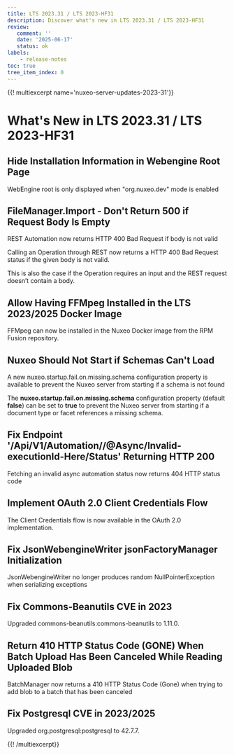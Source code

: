 ```yaml
---
title: LTS 2023.31 / LTS 2023-HF31
description: Discover what's new in LTS 2023.31 / LTS 2023-HF31
review:
   comment: ''
   date: '2025-06-17'
   status: ok
labels:
    - release-notes
toc: true
tree_item_index: 0
---
```


{{! multiexcerpt name='nuxeo-server-updates-2023-31'}}
# What's New in LTS 2023.31 / LTS 2023-HF31

## Hide Installation Information in Webengine Root Page

WebEngine root is only displayed when "org.nuxeo.dev" mode is enabled

## FileManager.Import - Don't Return 500 if Request Body Is Empty

REST Automation now returns HTTP 400 Bad Request if body is not valid

Calling an Operation through REST now returns a HTTP 400 Bad Request status if the given body is not valid.

This is also the case if the Operation requires an input and the REST request doesn’t contain a body.

## Allow Having FFMpeg Installed in the LTS 2023/2025 Docker Image

FFMpeg can now be installed in the Nuxeo Docker image from the RPM Fusion repository.

## Nuxeo Should Not Start if Schemas Can't Load

A new nuxeo.startup.fail.on.missing.schema configuration property is available to prevent the Nuxeo server from starting if a schema is not found

The **nuxeo.startup.fail.on.missing.schema** configuration property (default **false**) can be set to **true** to prevent the Nuxeo server from starting if a document type or facet references a missing schema.

## Fix Endpoint '/Api/V1/Automation/<operation>/@Async/Invalid-executionId-Here/Status' Returning HTTP 200

Fetching an invalid async automation status now returns 404 HTTP status code

## Implement OAuth 2.0 Client Credentials Flow

The Client Credentials flow is now available in the OAuth 2.0 implementation.

## Fix JsonWebengineWriter jsonFactoryManager Initialization

JsonWebengineWriter no longer produces random NullPointerException when serializing exceptions

## Fix Commons-Beanutils CVE in 2023

Upgraded commons-beanutils:commons-beanutils to 1.11.0.

## Return 410 HTTP Status Code (GONE) When Batch Upload Has Been Canceled While Reading Uploaded Blob

BatchManager now returns a 410 HTTP Status Code (Gone) when trying to add blob to a batch that has been canceled

## Fix Postgresql CVE in 2023/2025

Upgraded org.postgresql:postgresql to 42.7.7.


{{! /multiexcerpt}}
